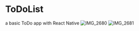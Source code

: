 # ToDoList
a basic ToDo app with React Native
![IMG_2680](https://user-images.githubusercontent.com/108815807/225340626-a211744c-d1f7-48dc-b63b-29390c8b5fa2.png)
![IMG_2681](https://user-images.githubusercontent.com/108815807/225340658-22d822a2-16cd-4351-b592-775c850a63ce.png)
